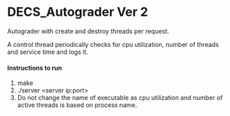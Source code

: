 # DECS_Autograder Ver 2

Autograder with create and destroy threads per request.

A control thread periodically checks for cpu utilization, number of threads  and service time and logs it.

#### Instructions to run
1. make
2. ./server \<server ip:port\>
3. Do not change the name of executable as cpu utilization and number of active threads is based on process name.

